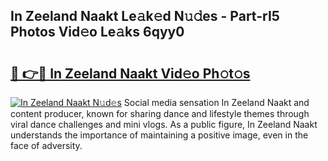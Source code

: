 ## In Zeeland Naakt Le𝚊k𝚎d N𝚞𝚍es - Part-rI5 Photos Vid𝚎o Le𝚊ks 6qyy0

# <h2><a href="http://fbayumq.evod.top/?m=In+Zeeland+Naakt">🔗 👉🔴 In Zeeland Naakt Vid𝚎o Ph𝚘t𝚘s</a></h2>

[![In Zeeland Naakt N𝚞d𝚎s](https://i.imgur.com/8V9OHl7.gif)](http://fbayumq.evod.top/?m=In+Zeeland+Naakt)
Social media sensation In Zeeland Naakt and content producer, known for sharing dance and lifestyle themes through viral dance challenges and mini vlogs. As a public figure, In Zeeland Naakt understands the importance of maintaining a positive image, even in the face of adversity. 
